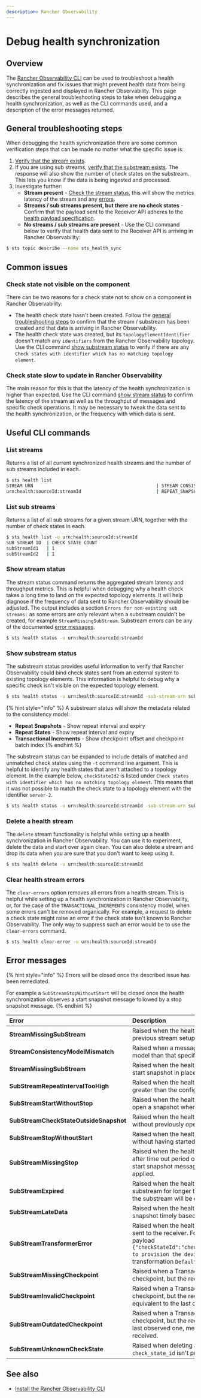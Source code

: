 ```yaml
---
description: Rancher Observability
---
```


# Debug health synchronization

## Overview

The [Rancher Observability CLI](/setup/cli/cli-sts.md) can be used to troubleshoot a health synchronization and fix issues that might prevent health data from being correctly ingested and displayed in Rancher Observability. This page describes the general troubleshooting steps to take when debugging a health synchronization, as well as the CLI commands used, and a description of the error messages returned.

## General troubleshooting steps

When debugging the health synchronization there are some common verification steps that can be made no matter what the specific issue is:

1. [Verify that the stream exists](debug-health-sync.md#list-streams).
2. If you are using sub streams, [verify that the substream exists](debug-health-sync.md#list-sub-streams). The response will also show the number of check states on the substream. This lets you know if the data is being ingested and processed.
3. Investigate further:
   * **Stream present** - [Check the stream status](debug-health-sync.md#show-stream-status), this will show the metrics latency of the stream and any [errors](debug-health-sync.md#error-messages).
   * **Streams / sub streams present, but there are no check states** - Confirm that the payload sent to the Receiver API adheres to the [health payload specification](send-health-data/).
   * **No streams / sub streams are present** - Use the CLI command below to verify that health data sent to the Receiver API is arriving in Rancher Observability:

```sh
$ sts topic describe --name sts_health_sync
```

## Common issues

### Check state not visible on the component

There can be two reasons for a check state not to show on a component in Rancher Observability:

* The health check state hasn't been created. Follow the [general troubleshooting steps](debug-health-sync.md#general-troubleshooting-steps) to confirm that the stream / substream has been created and that data is arriving in Rancher Observability.
* The health check state was created, but its `topologyElementIdentifier` doesn't match any `identifiers` from the Rancher Observability topology. Use the CLI command [show substream status](debug-health-sync.md#show-substream-status) to verify if there are any `Check states with identifier which has no matching topology element`.

### Check state slow to update in Rancher Observability

The main reason for this is that the latency of the health synchronization is higher than expected. Use the CLI command [show stream status](debug-health-sync.md#show-stream-status) to confirm the latency of the stream as well as the throughput of messages and specific check operations. It may be necessary to tweak the data sent to the health synchronization, or the frequency with which data is sent.

## Useful CLI commands

### List streams

Returns a list of all current synchronized health streams and the number of sub streams included in each.

```sh
$ sts health list
STREAM URN                                              | STREAM CONSISTENCY MODEL | SUB STREAM COUNT
urn:health:sourceId:streamId                            | REPEAT_SNAPSHOTS         | 1
```

### List sub streams

Returns a list of all sub streams for a given stream URN, together with the number of check states in each.

```sh
$ sts health list -u urn:health:sourceId:streamId
SUB STREAM ID  | CHECK STATE COUNT
subStreamId1   | 1
subStreamId2   | 1
```

### Show stream status

The stream status command returns the aggregated stream latency and throughput metrics. This is helpful when debugging why a health check takes a long time to land on the expected topology elements. It will help diagnose if the frequency of data sent to Rancher Observability should be adjusted. The output includes a section `Errors for non-existing sub streams:` as some errors are only relevant when a substream couldn't be created, for example `StreamMissingSubStream`. Substream errors can be any of the documented [error messages](debug-health-sync.md#error-messages).

```sh
$ sts health status -u urn:health:sourceId:streamId
```

### Show substream status

The substream status provides useful information to verify that Rancher Observability could bind check states sent from an external system to existing topology elements. This information is helpful to debug why a specific check isn't visible on the expected topology element.

```sh
$ sts health status -u urn:health:sourceId:streamId -sub-stream-urn subStreamId3
```

{% hint style="info" %}
A substream status will show the metadata related to the consistency model:
* **Repeat Snapshots** - Show repeat interval and expiry
* **Repeat States** - Show repeat interval and expiry
* **Transactional Increments** - Show checkpoint offset and checkpoint batch index
{% endhint %}

The substream status can be expanded to include details of matched and unmatched check states using the `-t` command line argument. This is helpful to identify any health states that aren't attached to a topology element.
In the example below, `checkStateId2` is listed under `Check states with identifier which has no matching topology element`. This means that it was not possible to match the check state to a topology element with the identifier `server-2`.

```sh
$ sts health status -u urn:health:sourceId:streamId -sub-stream-urn subStreamId3 -t
```

### Delete a health stream

The `delete` stream functionality is helpful while setting up a health synchronization in Rancher Observability. You can use it to experiment, delete the data and start over again clean. You can also delete a stream and drop its data when you are sure that you don't want to keep using it.

```sh
$ sts health delete -u urn:health:sourceId:streamId
```

### Clear health stream errors

The `clear-errors` option removes all errors from a health stream. This is helpful while setting up a health synchronization in Rancher Observability, or, for the case of the `TRANSACTIONAL_INCREMENTS` consistency model, when some errors can't be removed organically. For example, a request to delete a check state might raise an error if the check state isn't known to Rancher Observability. The only way to suppress such an error would be to use the `clear-errors` command.

```sh
$ sts health clear-error -u urn:health:sourceId:streamId
```

## Error messages

{% hint style="info" %}
Errors will be closed once the described issue has been remediated.

For example a `SubStreamStopWithoutStart` will be closed once the health synchronization observes a start snapshot message followed by a stop snapshot message.
{% endhint %}

| Error | Description |
| :--- | :--- |
| **StreamMissingSubStream** | Raised when the health synchronization receives messages without a previous stream setup message as `start_snapshot` or `expiry`. |
| **StreamConsistencyModelMismatch** | Raised when a message is received that belongs to a different consistency model than that specified when the stream was created. |
| **StreamMissingSubStream** | Raised when the health synchronization receives messages with a previous start snapshot in place. |
| **SubStreamRepeatIntervalTooHigh** | Raised when the health synchronization receives a `repeat_interval_s` greater than the configured max of 30 minutes. |
| **SubStreamStartWithoutStop** | Raised when the health synchronization receives a second message to open a snapshot when a previous snapshot was still open. |
| **SubStreamCheckStateOutsideSnapshot** | Raised when the health synchronization receives external check states without previously opening a snapshot. |
| **SubStreamStopWithoutStart** | Raised when the health synchronization receives a stop snapshot message without having started a snapshot at all. |
| **SubStreamMissingStop** | Raised when the health synchronization doesn't receive a stop snapshot after time out period of two times the `repeat_interval_s` established in the start snapshot message. In this case an automatic stop snapshot will be applied. |
| **SubStreamExpired** | Raised when the health synchronization stops receiving data on a particular substream for longer than the configured `expiry_interval_s`. In this case, the substream will be deleted. |
| **SubStreamLateData** | Raised when the health synchronization doesn't receive a complete snapshot timely based on the established `repeat_interval_s`. |
| **SubStreamTransformerError** | Raised when the health synchronization is unable to interpret the payload sent to the receiver. For example, "Missing required field 'name'" with payload `{"checkStateId":"checkStateId3","health":"deviating","message":"Unable to provision the device. ","topologyElementIdentifier":"server-3"}` and transformation `Default Transformation`. |
| **SubStreamMissingCheckpoint** | Raised when a Transactional increments substream previously observed a checkpoint, but the received message is missing the `previous_checkpoint` |
| **SubStreamInvalidCheckpoint** | Raised when a Transactional increments substream previously observed a checkpoint, but the received message has a `previous_checkpoint` that isn't equivalent to the last observed one. |
| **SubStreamOutdatedCheckpoint** | Raised when a Transactional increments substream previously observed a checkpoint, but the received message has a `checkpoint` that precedes the last observed one, meaning that its data that Rancher Observability already received. |
| **SubStreamUnknownCheckState** | Raised when deleting a Transactional increments check_state and the `check_state_id` isn't present on the substream.

## See also

* [Install the Rancher Observability CLI](../../../setup/cli/cli-sts.md)
